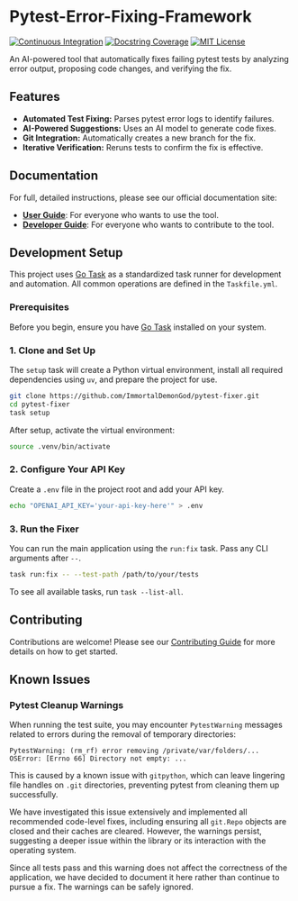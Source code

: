 # Pytest-Error-Fixing-Framework

[![Continuous Integration](https://github.com/ImmortalDemonGod/pytest-fixer/actions/workflows/ci.yml/badge.svg)](https://github.com/ImmortalDemonGod/pytest-fixer/actions/workflows/ci.yml)
[![Docstring Coverage](https://github.com/ImmortalDemonGod/pytest-fixer/actions/workflows/docstr-coverage.yml/badge.svg)](https://github.com/ImmortalDemonGod/pytest-fixer/actions/workflows/docstr-coverage.yml)
[![MIT License](https://img.shields.io/badge/License-MIT-yellow.svg)](https://opensource.org/licenses/MIT)

An AI-powered tool that automatically fixes failing pytest tests by analyzing error output, proposing code changes, and verifying the fix.

## Features

-   **Automated Test Fixing:** Parses pytest error logs to identify failures.
-   **AI-Powered Suggestions:** Uses an AI model to generate code fixes.
-   **Git Integration:** Automatically creates a new branch for the fix.
-   **Iterative Verification:** Reruns tests to confirm the fix is effective.

## Documentation

For full, detailed instructions, please see our official documentation site:

-   **[User Guide](https://immortaldemongod.github.io/pytest-fixer/user-guide/01-installation/)**: For everyone who wants to use the tool.
-   **[Developer Guide](https://immortaldemongod.github.io/pytest-fixer/developer-guide/01-architecture/)**: For everyone who wants to contribute to the tool.

## Development Setup

This project uses [Go Task](https://taskfile.dev) as a standardized task runner for development and automation. All common operations are defined in the `Taskfile.yml`.

### Prerequisites

Before you begin, ensure you have [Go Task](https://taskfile.dev/installation/) installed on your system.

### 1. Clone and Set Up

The `setup` task will create a Python virtual environment, install all required dependencies using `uv`, and prepare the project for use.

```sh
git clone https://github.com/ImmortalDemonGod/pytest-fixer.git
cd pytest-fixer
task setup
```

After setup, activate the virtual environment:

```sh
source .venv/bin/activate
```

### 2. Configure Your API Key

Create a `.env` file in the project root and add your API key.

```sh
echo "OPENAI_API_KEY='your-api-key-here'" > .env
```

### 3. Run the Fixer

You can run the main application using the `run:fix` task. Pass any CLI arguments after `--`.

```sh
task run:fix -- --test-path /path/to/your/tests
```

To see all available tasks, run `task --list-all`.

## Contributing

Contributions are welcome! Please see our [Contributing Guide](CONTRIBUTING.md) for more details on how to get started.

## Known Issues

### Pytest Cleanup Warnings

When running the test suite, you may encounter `PytestWarning` messages related to errors during the removal of temporary directories:

```
PytestWarning: (rm_rf) error removing /private/var/folders/...
OSError: [Errno 66] Directory not empty: ...
```

This is caused by a known issue with `gitpython`, which can leave lingering file handles on `.git` directories, preventing pytest from cleaning them up successfully.

We have investigated this issue extensively and implemented all recommended code-level fixes, including ensuring all `git.Repo` objects are closed and their caches are cleared. However, the warnings persist, suggesting a deeper issue within the library or its interaction with the operating system.

Since all tests pass and this warning does not affect the correctness of the application, we have decided to document it here rather than continue to pursue a fix. The warnings can be safely ignored.
